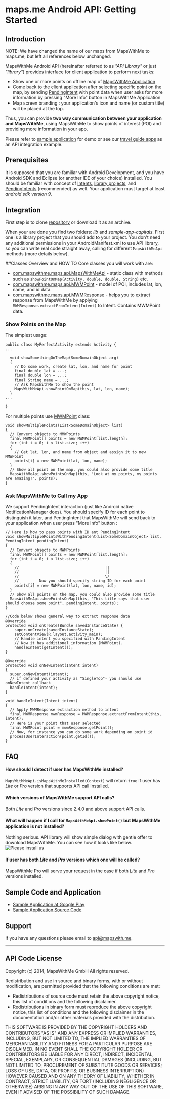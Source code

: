 # maps.me Android API: Getting Started

## Introduction

NOTE: We have changed the name of our maps from MapsWithMe to maps.me, but left all references below unchanged.

MapsWithMe Android API (hereinafter referred to as *"API Library"* or just *"library"*)
provides interface for client application to perform next tasks:

* Show one or more points on offline map of [MapsWithMe Application][linkMwm]
* Come back to the client application after selecting specific point on the map, by sending [PendingIntent][linkPIntent] with point data when user asks for more information by pressing "More Info" button in MapsWithMe Application
* Map screen branding : your application's icon and name (or custom title) will be placed at the top.

Thus, you can provide **two way communication between your application and MapsWithMe**,
using MapsWithMe to show points of interest (POI) and providing more information in your app.

Please refer to [sample application][linkSampleSource] for demo or see
our [travel guide apps][linkTravelGuides] as an API integration example.

## Prerequisites

It is supposed that you are familiar with Android Development, and you have Android SDK and Eclipse (or another IDE of your choice) installed.
You should be familiar with concept of [Intents][linkIntents], [library projects][linkLibProj], and [PendingIntents][linkPIntent] (recommended) as well.
Your application must target at least *android sdk version 9*.

## Integration
First step is to clone [repository][linkRepo] or download it as an archive.

When your are done you find two folders: *lib* and *sample-app-capitals*. First one is a library project that you should add to your project.
You don't need any additional permissions in your AndroidManifest.xml to use API library, so you can write real code straight away, calling for different `MapsWithMeApi` methods (more details below). 

##Classes Overview and HOW TO
Core classes you will work with are:

* [com.mapswithme.maps.api.MapsWithMeApi][linkApiClass] - static class with methods such as `showPointOnMap(Activity, double, double, String)` etc.
* [com.mapswithme.maps.api.MWMPoint][linkPointClass] - model of POI, includes lat, lon, name, and id data.
* [com.mapswithme.maps.api.MWMResponse][linkRespClass] - helps you to extract response from MapsWithMe by applying `MWMResponse.extractFromIntent(Intent)` to Intent. Contains MWMPoint data.

### Show Points on the Map

The simplest usage:

    public class MyPerfectActivity extends Activity {
    ...

      void showSomethingOnTheMap(SomeDomainObject arg)
      {
        // Do some work, create lat, lon, and name for point
        final double lat = ...;
        final double lon = ...;
        final String name = ...;
        // Ask MapsWithMe to show the point
        MapsWithMeApi.showPointOnMap(this, lat, lon, name);
      }
    ...

    }

For multiple points use [MWMPoint][linkPointClass] class:

    void showMultiplePoints(List<SomeDomainObject> list)
    {
      // Convert objects to MMWPoints
      final MWMPoint[] points = new MWMPoint[list.length];
      for (int i = 0; i < list.size; i++)
      {
        // Get lat, lon, and name from object and assign it to new MMWPoint
        points[i] = new MWMPoint(lat, lon, name);
      }
      // Show all point on the map, you could also provide some title
      MapsWithMeApi.showPointsOnMap(this, "Look at my points, my points are amazing!", points);
    }


### Ask MapsWithMe to Call my App

We support PendingIntent interaction (just like Android native
NotificationManager does). You should specify ID for each point to
distinguish it later, and PentingIntent that MapsWithMe will send back to
your application when user press "More Info" button :

    // Here is how to pass points with ID ant PendingIntent
    void showMultiplePointsWithPendingIntent(List<SomeDomainObject> list, PendingIntent pendingIntent)
    {
      // Convert objects to MWMPoints
      final MWMPoint[] points = new MWMPoint[list.length];
      for (int i = 0; i < list.size; i++)
      {
        //                                      ||
        //                                      ||
        //                                      \/
        //         Now you should specify string ID for each point
        points[i] = new MWMPoint(lat, lon, name, id);
      }
      // Show all points on the map, you could also provide some title
      MapsWithMeApi.showPointsOnMap(this, "This title says that user should choose some point", pendingIntent, points);
    }

    //Code below shows general way to extract response data
    @Override
    protected void onCreate(Bundle savedInstanceState) {
        super.onCreate(savedInstanceState);
        setContentView(R.layout.activity_main);
        // Handle intent you specified with PandingIntent
        // Now it has additional information (MWMPoint).
        handleIntent(getIntent());
    }

    @Override
    protected void onNewIntent(Intent intent)
    {
      super.onNewIntent(intent);
      // if defined your activity as "SingleTop"- you should use onNewIntent callback
      handleIntent(intent);
    }

    void handleIntent(Intent intent)
    {
      // Apply MWMResponse extraction method to intent
      final MWMResponse mwmResponse = MWMResponse.extractFromIntent(this, intent);
      // Here is your point that user selected
      final MWMPoint point = mwmResponse.getPoint();
      // Now, for instance you can do some work depending on point id
      processUserInteraction(point.getId());
    }

## FAQ

#### How should I detect if user has MapsWithMe installed?
`MapsWithMeApi.isMapsWithMeInstalled(Context)` will return `true` if user has *Lite* or *Pro* version that supports API call installed.

#### Which versions of MapsWithMe support API calls?
Both *Lite* and *Pro* versions since 2.4.0 and above support API calls.

#### What will happen if I call for `MapsWithMeApi.showPoint()` but MapsWithMe application is not installed?
Nothing serious. API library will show simple dialog with gentle offer to download MapsWithMe. You can see how it looks like below. ![Please install us](site/images/dlg.png)

#### If user has both *Lite* and *Pro* versions which one will be called?
MapsWithMe Pro will serve your request in the case if both *Lite* and *Pro* versions installed. 

## Sample Code and Application

* [Sample Application at Google Play][linkSampleGooglePlay]
* [Sample Application Source Code][linkSampleSource]

## Support
If you have any questions please email to [api@mapswith.me][linkSupport].

-------------------------------------------------------------------------------
## API Code License
Copyright (c) 2014, MapsWithMe GmbH
All rights reserved.

Redistribution and use in source and binary forms, with or without modification, are permitted provided that the following conditions are met:

* Redistributions of source code must retain the above copyright notice, this list of conditions and the following disclaimer.
* Redistributions in binary form must reproduce the above copyright notice, this list of conditions and the following disclaimer in the documentation and/or other materials provided with the distribution.

THIS SOFTWARE IS PROVIDED BY THE COPYRIGHT HOLDERS AND CONTRIBUTORS "AS IS" AND ANY EXPRESS OR IMPLIED WARRANTIES, INCLUDING, BUT NOT LIMITED TO, THE IMPLIED WARRANTIES OF MERCHANTABILITY AND FITNESS FOR A PARTICULAR PURPOSE ARE DISCLAIMED. IN NO EVENT SHALL THE COPYRIGHT HOLDER OR CONTRIBUTORS BE LIABLE FOR ANY DIRECT, INDIRECT, INCIDENTAL, SPECIAL, EXEMPLARY, OR CONSEQUENTIAL DAMAGES (INCLUDING, BUT NOT LIMITED TO, PROCUREMENT OF SUBSTITUTE GOODS OR SERVICES; LOSS OF USE, DATA, OR PROFITS; OR BUSINESS INTERRUPTION) HOWEVER CAUSED AND ON ANY THEORY OF LIABILITY, WHETHER IN CONTRACT, STRICT LIABILITY, OR TORT (INCLUDING NEGLIGENCE OR OTHERWISE) ARISING IN ANY WAY OUT OF THE USE OF THIS SOFTWARE, EVEN IF ADVISED OF THE POSSIBILITY OF SUCH DAMAGE.

[linkMwm]: http://mapswith.me/ "MapsWithMe"
[linkPIntent]: http://developer.android.com/reference/android/app/PendingIntent.html "PendingIntent"
[linkRepo]: https://github.com/mapswithme/api-android "GitHub Repository"
[linkLibProj]: http://developer.android.com/tools/projects/index.html#LibraryProjects "Android Library Project"
[linkIntents]: http://developer.android.com/guide/components/intents-filters.html "Intents and Intent Filters"
[linkSupport]: mailto:api@mapswith.me "MapsWithMe Support Contact"
[linkApiClass]: lib/src/com/mapswithme/maps/api/MapsWithMeApi.java "MapsWithMeApi.java"
[linkPointClass]: lib/src/com/mapswithme/maps/api/MWMPoint.java "MWMPoint.java"
[linkRespClass]: lib/src/com/mapswithme/maps/api/MWMResponse.java  "MWMResponse.java"
[linkSampleSource]: https://github.com/mapswithme/api-android/tree/master/sample-app-capitals "Api Source Code"
[linkSampleGooglePlay]: http://play.google.com/store/apps/details?id=com.mapswithme.capitals "Api Demo .apk"
[linkTravelGuides]: http://www.guidewithme.com
